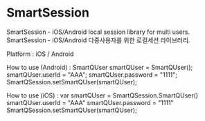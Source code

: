 # SmartSession

SmartSession - iOS/Android local session library for multi users.
SmartSession - iOS/Android 다중사용자를 위한 로컬세션 라이브러리.

Platform : 
iOS / Android 

How to use (Android) :
SmartQUser smartQUser = SmartQUser();
smartQUser.userId = "AAA";
smartQUser.password = "1111";
SmartQSession.setSmartQUser(smartQUser);

How to use (iOS) :
var smartQUser = SmartQSession.SmartQUser()
smartQUser.userId = "AAA"
smartQUser.password = "1111"
SmartQSession.setSmartQUser(smartQUser);
